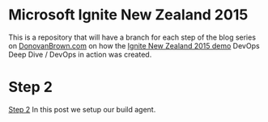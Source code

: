# Microsoft Ignite New Zealand 2015 
This is a repository that will have a branch for each step of the blog series on [DonovanBrown.com](http://donovanbrown.com/?tag=/2015+Ignite+New+Zealand) on how the [Ignite New Zealand 2015 demo](https://channel9.msdn.com/Events/Ignite/Microsoft-Ignite-New-Zealand-2015/M348) DevOps Deep Dive / DevOps in action was created.
# Step 2
[Step 2](http://donovanbrown.com/post/2015/09/28/2015-ignite-new-zealand-demo-prep-step-2) In this post we setup our build agent.